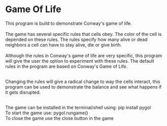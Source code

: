 # Game Of Life

This program is build to demonstrate Conway's game of life. <br/><br/>
The game has several specific rules that cells obey. The color of the cell is depended on these rules.
The rules specify how many alive or dead neighbors a cell can have to stay alive, die or give birth. <br/><br/>
Although the rules in Conway's game of life are very specific, this program will give the user the option to experiment
with these rules. The default rules in the program are based on Conway's Game of Life. <br/><br/>

Changing the rules will give a radical change to way the cells interact, this program can be used to demonstrate the
balance and see what happens if it gets disrupted.<br/><br/>

The game can be installed in the terminal/shell using: pip install pygol <br/>
To start the game use: pygol.rungame() <br/>
To close the game use the close button in the game <br/><br/>




